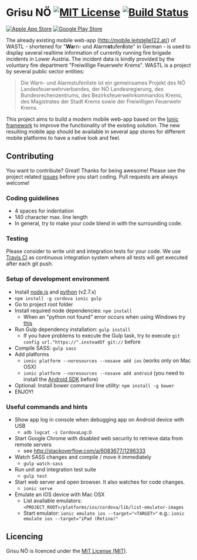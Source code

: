 Grisu NÖ [![MIT License][license-image]][license-url] [![Build Status][travis-image]][travis-url]
============

[![Apple App Store][app-store-image]][app-store-url] [![Google Play Store][play-store-image]][play-store-url]

The already existing mobile web-app (http://mobile.leitstelle122.at/) of WASTL - shortened for "<strong>Wa</strong>rn- und Alarm<strong>st</strong>ufen<strong>l</strong>iste" in German - is used to display several realtime information of currently running fire brigade incidents in Lower Austria. The incident data is kindly provided by the voluntary fire department "Freiwillige Feuerwehr Krems". WASTL is a project by several public sector entities:

> Die Warn- und Alarmstufenliste ist ein gemeinsames Projekt des NÖ Landesfeuerwehrverbandes, der NÖ Landesregierung, des Bundesrechenzentrums, des Bezirksfeuerwehrkommandos Krems, des Magistrates der Stadt Krems sowie der Freiwilligen Feuerwehr Krems.

This project aims to build a modern mobile web-app based on the [Ionic framework](http://ionicframework.com/) to improve the functionality of the existing solution. The new resulting mobile app should be available in several app stores for different mobile platforms to have a native look and feel.

Contributing
------------

You want to contribute? Great! Thanks for being awesome! Please see the project related [issues](https://github.com/l-e-X/grisu-noe/issues) before you start coding. Pull requests are always welcome!

### Coding guidelines

- 4 spaces for indentation
- 140 character max. line length
- In general, try to make your code blend in with the surrounding code.

### Testing

Please consider to write unit and integration tests for your code. We use [Travis CI](https://travis-ci.org/l-e-X/grisu-noe) as continuous integration system where all tests will get executed after each git push.

### Setup of development environment

- Install [node.js](http://nodejs.org/) and [python](https://www.python.org/downloads/) (v2.7.x)
- `npm install -g cordova ionic gulp`
- Go to project root folder
- Install required node dependencies: `npm install`
  - When an "python not found" error occurs when using Windows try [this](http://stackoverflow.com/questions/21365714/nodejs-error-installing-with-npm)
- Run Gulp dependency installation: `gulp install`
  - If you have problems to execute the Gulp task, try to execute `git config url."https://".insteadOf git://` before
- Compile SASS: `gulp sass`
- Add platforms
  - `ionic platform --noresources --nosave add ios` (works only on Mac OSX)
  - `ionic platform --noresources --nosave add android` (you need to install the [Android SDK](https://developer.android.com/sdk/) before)
- Optional: Install bower command line utility: `npm install -g bower`
- ENJOY!

### Useful commands and hints
- Show app log in console when debugging app on Android device with USB
  - `adb logcat -s CordovaLog:D`
- Start Google Chrome with disabled web security to retrieve data from remote servers
  - see http://stackoverflow.com/a/6083677/1296333
- Watch SASS changes and compile / move it immediately
  - `gulp watch-sass`
- Run unit and integration test suite
  - `gulp test`
- Start web server and open browser. It also watches for code changes.
  - `ionic serve`
- Emulate an iOS device with Mac OSX
  - List available emulators: `<PROJECT_ROOT>/platforms/ios/cordova/lib/list-emulator-images`
  - Start emulator: `ionic emulate ios --target="<TARGET>"` e.g.: `ionic emulate ios --target="iPad (Retina)"`

Licencing
---------

Grisu NÖ is licenced under the [MIT License (MIT)](LICENSE).

[license-image]: http://img.shields.io/badge/license-MIT-blue.svg?style=flat
[license-url]: LICENSE

[travis-url]: https://travis-ci.org/l-e-X/grisu-noe
[travis-image]: https://travis-ci.org/l-e-X/grisu-noe.svg?branch=master

[app-store-url]: https://itunes.apple.com/at/app/grisu-no-feuerwehr-wastl/id961696829?mt=8&uo=4
[app-store-image]: https://linkmaker.itunes.apple.com/htmlResources/assets/en_us/images/web/linkmaker/badge_appstore-lrg.png

[play-store-url]: https://play.google.com/store/apps/details?id=at.lex.grisu.noe
[play-store-image]: https://developer.android.com/images/brand/en_generic_rgb_wo_45.png
